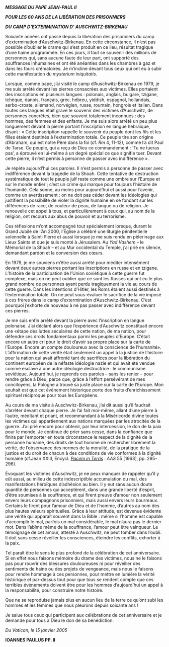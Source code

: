 ***MESSAGE DU PAPE JEAN-PAUL II***

***POUR LES 60 ANS DE LA LIBÉRATION DES PRISONNIERS***

***DU CAMP D'EXTERMINATION D' AUSCHWITZ-BIRKENAU***

Soixante années ont passé depuis la libération des prisonniers du camp d’extermination d’Auschwitz-Birkenau. En cette circonstance, il n’est pas possible d’oublier le drame qui s’est produit en ce lieu, résultat tragique d’une haine programmée. En ces jours, il faut se souvenir des millions de personnes qui, sans aucune faute de leur part, ont supporté des souffrances inhumaines et ont été anéanties dans les chambres à gaz et dans les fours crématoires. Je m’incline devant tous ceux qui ont eu à subir cette manifestation du *mysterium iniquitatis*.

Lorsque, comme pape, j’ai visité le camp d’Auschwitz-Birkenau en 1979, je me suis arrêté devant les pierres consacrées aux victimes. Elles portaient des inscriptions en plusieurs langues : polonais, anglais, bulgare, tzigane, tchèque, danois, français, grec, hébreu, yiddish, espagnol, hollandais, serbo-croate, allemand, norvégien, russe, roumain, hongrois et italien. Dans toutes ces langues était gravé le souvenir des victimes d’Auschwitz, de personnes concrètes, bien que souvent totalement inconnues : des hommes, des femmes et des enfants. Je me suis alors arrêté un peu plus longuement devant la pierre portant l’inscription en langue hébraïque, disant : « Cette inscription rappelle le souvenir du peuple dont les fils et les filles étaient destinés à l’extermination totale. Ce peuple tire son origine d’Abraham, qui est notre Père dans la foi (cf. *Rm* 4, 11-12), comme l’a dit Paul de Tarse. Ce peuple, qui a reçu de Dieu ce commandement : ‘Tu ne tueras pas’, a éprouvé en lui-même à un degré spécial ce que signifie tuer. Devant cette pierre, il n’est permis à personne de passer avec indifférence ».

Je répète aujourd’hui ces paroles. Il n’est permis à personne de passer avec indifférence devant la tragédie de la Shoah. Cette tentative de destruction systématique de tout le peuple juif reste comme une ombre sur l’Europe et sur le monde entier ; c’est un crime qui marque pour toujours l’histoire de l’humanité. Cela sonne, au moins pour aujourd’hui et aussi pour l’avenir, comme un avertissement : on ne doit pas céder devant les idéologies qui justifient la possibilité de violer la dignité humaine en se fondant sur les différences de race, de couleur de peau, de langue ou de religion. Je renouvelle cet appel à tous, et particulièrement à ceux qui, au nom de la religion, ont recours aux abus de pouvoir et au terrorisme.

Ces réflexions m’ont accompagné tout spécialement lorsque, durant le Grand Jubilé de l’An 2000, l’Église a célébré une liturgie pénitentielle solennelle à Saint-Pierre et aussi lorsque je me suis rendu en pèlerinage aux Lieux Saints et que je suis monté à Jérusalem. Au *Yad Vashem* – le Mémorial de la Shoah – et au Mur occidental du Temple, j’ai prié en silence, demandant pardon et la conversion des cœurs.

En 1979, je me souviens m’être aussi arrêté pour méditer intensément devant deux autres pierres portant les inscriptions en russe et en tzigane. L’histoire de la participation de l’Union soviétique à cette guerre fut complexe, mais on ne peut oublier que ce sont les Russes qui ont eu le plus grand nombre de personnes ayant perdu tragiquement la vie au cours de cette guerre. Dans les intentions d’Hitler, les Roms étaient aussi destinés à l’extermination totale. On ne peut sous-évaluer le sacrifice de la vie imposé à ces frères dans le camp d’extermination d’Auschwitz-Birkenau. C’est pourquoi j’exhorte de nouveau à ne pas passer avec indifférence devant ces pierres.

Je me suis enfin arrêté devant la pierre avec l’inscription en langue polonaise. J’ai déclaré alors que l’expérience d’Auschwitz constituait encore une «étape des luttes séculaires de cette nation, de ma nation, pour défendre ses droits fondamentaux parmi les peuples d’Europe. C’était encore un autre cri pour le droit d’avoir sa propre place sur la carte de l’Europe. Encore un compte douloureux avec la conscience de l’humanité». L’affirmation de cette vérité était seulement un appel à la justice de l’histoire pour la nation qui avait affronté tant de sacrifices pour la libération du continent européen de la néfaste idéologie nazie et qui avait été vendue comme esclave à une autre idéologie destructrice : le communisme soviétique. Aujourd’hui, je reprends ces paroles – sans les renier – pour rendre grâce à Dieu, parce que, grâce à l’effort persévérant de mes concitoyens, la Pologne a trouvé sa juste place sur la carte de l’Europe. Mon souhait est que cet événement historique porte des fruits d’enrichissement spirituel réciproque pour tous les Européens.

Au cours de ma visite à Auschwitz-Birkenau, j’ai dit aussi qu’il faudrait s’arrêter devant chaque pierre. Je l’ai fait moi-même, allant d’une pierre à l’autre, méditant et priant, et recommandant à la Miséricorde divine toutes les victimes qui appartiennent aux nations marquées par les atrocités de la guerre. J’ai prié encore pour obtenir, par leur intercession, le don de la paix pour le monde. Je continue de prier sans cesse, dans la confiance que finira par l’emporter en toute circonstance le respect de la dignité de la personne humaine, des droits de tout homme de rechercher librement la vérité, de l’observance des normes de la moralité, de la pratique de la justice et du droit de chacun à des conditions de vie conformes à la dignité humaine (cf.Jean XXIII, Encycl. *[Pacem in Terris](http://w2.vatican.va/content/john-xxiii/fr/encyclicals/documents/hf_j-xxiii_enc_11041963_pacem.html)* : *AAS* 55 [1963], pp. 295-296).

Évoquant les victimes d’Auschwitz, je ne peux manquer de rappeler qu’il y eût aussi, au milieu de cette indescriptible accumulation du mal, des manifestations héroïques d’adhésion au bien. Il y eut sans aucun doute quantité de personnes qui acceptèrent, dans une grande liberté d’esprit, d’être soumises à la souffrance, et qui firent preuve d’amour non seulement envers leurs compagnons prisonniers, mais aussi envers leurs bourreaux. Certains le firent pour l’amour de Dieu et de l’homme, d’autres au nom des plus hautes valeurs spirituelles. Grâce à leur attitude, est devenue évidente une vérité qui apparaît souvent dans la Bible : même si l’homme est capable d’accomplir le mal, parfois un mal considérable, le mal n’aura pas le dernier mot. Dans l’abîme même de la souffrance, l’amour peut être vainqueur. Le témoignage de cet amour, attesté à Auschwitz, ne peut tomber dans l’oubli. Il doit sans cesse réveiller les consciences, éteindre les conflits, exhorter à la paix.

Tel paraît être le sens le plus profond de la célébration de cet anniversaire. Si en effet nous faisons mémoire du drame des victimes, nous ne le faisons pas pour rouvrir des blessures douloureuses ni pour réveiller des sentiments de haine ou des projets de vengeance, mais nous le faisons pour rendre hommage à ces personnes, pour mettre en lumière la vérité historique et par-dessus tout pour que tous se rendent compte que ces terribles événements doivent être pour les hommes d’aujourd’hui un appel à la responsabilité, pour construire notre histoire.

Que ne se reproduise jamais plus en aucun lieu de la terre ce qu’ont subi les hommes et les femmes que nous pleurons depuis soixante ans !

Je salue tous ceux qui participent aux célébrations de cet anniversaire et je demande pour tous à Dieu le don de sa bénédiction.

*Du Vatican, le 15 janvier 2005*

**IOANNES PAULUS PP. II**